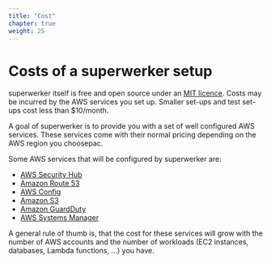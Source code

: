```yaml
---
title: "Cost"
chapter: true
weight: 25
---
```


# Costs of a superwerker setup

superwerker itself is free and open source under an [MIT licence](https://github.com/superwerker/superwerker/blob/main/LICENSE.md). Costs may be incurred by the AWS services you set up. Smaller set-ups and test set-ups cost less than $10/month.

A goal of superwerker is to provide you with a set of well configured AWS services. These services come with their normal pricing depending on the AWS region you choosepac.

Some AWS services that will be configured by superwerker are:

- [AWS Security Hub](https://aws.amazon.com/security-hub/pricing/)
- [Amazon Route 53](https://aws.amazon.com/route53/pricing/)
- [AWS Config](https://aws.amazon.com/config/pricing/)
- [Amazon S3](https://aws.amazon.com/s3/pricing/)
- [Amazon GuardDuty](https://aws.amazon.com/guardduty/pricing/)
- [AWS Systems Manager](https://aws.amazon.com/systems-manager/pricing/)

A general rule of thumb is, that the cost for these services will grow with the number of AWS accounts and the number of workloads (EC2 instances, databases, Lambda functions, …) you have. 


